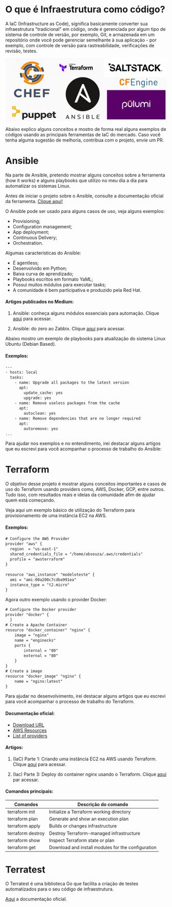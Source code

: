 
# O que é Infraestrutura como código?

A IaC (Infrastructure as Code), significa basicamente converter sua infraestrutura "tradicional" em código, onde é gerenciada por algum tipo de sistema de controle de versão, por exemplo, Git, e armazenada em um repositório onde você pode gerenciar semelhante à sua aplicação - por exemplo, com controle de versão para rastreabilidade, verificações de revisão, testes.

![tools](images/iac2.png)

Abaixo explico alguns conceitos e mostro de forma real alguns exemplos de códigos usando as principais ferramentas de IaC do mercado. Caso você tenha alguma sugestão de melhoria, contribua com o projeto, envie um PR. 

# Ansible

Na parte de Ansible, pretendo mostrar alguns conceitos sobre a ferramenta (how it works) e alguns playbooks que utilizo no meu dia a dia para automatizar os sistemas Linux.

Antes de iniciar o projeto sobre o Ansible, consulte a documentação oficial da ferramenta. [Clique aqui!](https://docs.ansible.com/)

O Ansible pode ser usado para alguns casos de uso, veja alguns exemplos:
- Provisioning;
- Configuration management;
- App deployment;
- Continuous Delivery;
- Orchestration.

Algumas características do Ansible:
- É agentless;
- Desenvolvido em Python;
- Baixa curva de aprendizado;
- Playbooks escritos em formato YaML;
- Possui muitos módulos para executar tasks;
- A comunidade é bem participativa e produzido pela Red Hat.

#### Artigos publicados no Medium:

1) Ansible: conheça alguns módulos essenciais para automação. Clique [aqui](https://medium.com/@amaurybsouza/modules-ansible-e62b7849b94c) para acessar.

2) Ansible: do zero ao Zabbix. Clique [aqui](https://medium.com/@amaurybsouza/ansible-dozeroaozabbix-a52a5c98175c) para acessar.

Abaixo mostro um exemplo de playbooks para atualização do sistema Linux Ubuntu (Debian Based).

#### Exemplos:

```
---
- hosts: local
  tasks: 
    - name: Upgrade all packages to the latest version
      apt:  
        update_cache: yes
        upgrade: yes
    - name: Remove useless packages from the cache
      apt:
        autoclean: yes
    - name: Remove dependencies that are no longer required
      apt:
        autoremove: yes
...
```

Para ajudar nos exemplos e no entendimento, irei destacar alguns artigos que eu escrevi para você acompanhar o processo de trabalho do Ansible:

# Terraform

O objetivo desse projeto é mostrar alguns conceitos importantes e casos de uso do Terraform usando providers como, AWS, Docker, GCP, entre outros. Tudo isso, com resultados reais e ideias da comunidade afim de ajudar quem está começando.

Veja aqui um exemplo básico de utilização do Terraform para provisionamento de uma instância EC2 na AWS.

#### Exemplos:

```
# Configure the AWS Provider
provider "aws" {
  region  = "us-east-1"
  shared_credentials_file = "/home/absouza/.aws/credentials"
  profile = "awsterraform"
}

resource "aws_instance" "modeloteste" {
  ami = "ami-00a208c7cdba991ea"
  instance_type = "t2.micro"
}
```

Agora outro exemplo usando o provider Docker:

```
# Configure the Docker provider
provider "docker" {
  }
# Create a Apache Container
resource "docker_container" "nginx" {
    image = "nginx"
    name = "enginecks"
    ports {
        internal = "80"
        external = "80"
    }
}
# Create a image
resource "docker_image" "nginx" {
    name = "nginx:latest"
}
```

Para ajudar no desenvolvimento, irei destacar alguns artigos que eu escrevi para você acompanhar o processo de trabalho do Terraform.

#### Documentação oficial:

- [Download URL](https://www.terraform.io/downloads.html)
- [AWS Resources](https://www.terraform.io/docs/providers/aws/)
- [List of providers](https://www.terraform.io/docs/providers/index.html)


#### Artigos:

1) (IaC) Parte 1: Criando uma instância EC2 na AWS usando Terraform. Clique [aqui](https://medium.com/@amaurybsouza/terraform-e364f5d31570) para acessar.

2) (Iac) Parte 3: Deploy do container nginx usando o Terraform. Clique [aqui](https://medium.com/@amaurybsouza/iac-parte-3-deploy-do-container-nginx-usando-o-terraform-ce26e4400b69) par acessar.


#### Comandos principais:

Comandos         | Descrição do comando
-----------------|-----------------------------------------------
terraform init   |Initialize a Terraform working directory
terraform plan   |Generate and show an execution plan
terraform apply  |Builds or changes infrastructure
terraform destroy|Destroy Terraform-managed infrastructure
terraform show   |Inspect Terraform state or plan
terraform get    |Download and install modules for the configuration
                 
                 
# Terratest

O Terratest é uma biblioteca Go que facilita a criação de testes automatizados para o seu código de infraestrutura.

[Aqui](https://github.com/gruntwork-io/terratest) a documentação oficial.







